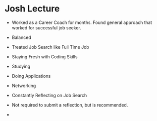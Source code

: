 # Josh Lecture

* Worked as a Career Coach for months. Found general approach that worked for successful job seeker.


* Balanced
* Treated Job Search like Full Time Job
* Staying Fresh with Coding Skills
* Studying
* Doing Applications
* Networking
* Constantly Reflecting on Job Search

* Not required to submit a reflection, but is recommended.
* 
